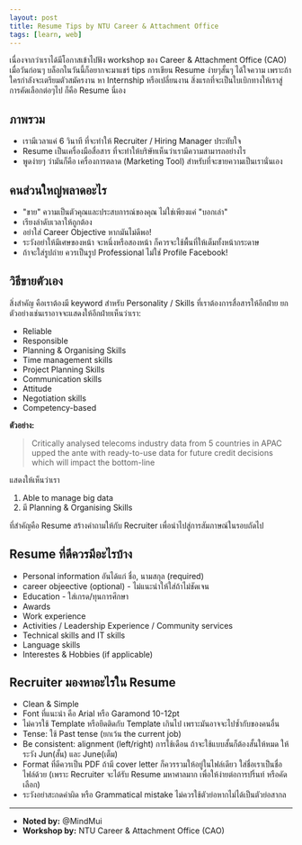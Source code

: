 ```yaml
---
layout: post
title: Resume Tips by NTU Career & Attachment Office
tags: [learn, web]
---
```


เนื่องจากว่าเราได้มีโอกาสเข้าไปฟัง workshop ของ Career & Attachment Office (CAO) เมื่อวันก่อนๆ บล็อกในวันนี้ก็อยากจะมาแชร์ tips การเขียน Resume ง่ายๆสั้นๆ ได้ใจความ เพราะถ้าใครกำลังจะเตรียมตัวสมัครงาน หา Internship หรือเปลี่ยนงาน สิ่งแรกที่จะเป็นใบเบิกทางให้เราสู่การคัดเลือกต่อๆไป ก็คือ Resume นี่เอง

ภาพรวม
------
- เรามีเวลาแค่ 6 วินาที ที่จะทำให้ Recruiter / Hiring Manager ประทับใจ
- Resume เป็นเครื่องมือสื่อสาร ที่จะทำให้บริษัทเห็นว่าเรามีความสามารถอย่างไร
- พูดง่ายๆ ว่ามันก็คือ เครื่องการตลาด (Marketing Tool) สำหรับที่จะขายความเป็นเรานั่นเอง

คนส่วนใหญ่พลาดอะไร
-----------------
- "ขาย" ความเป็นตัวคุณและประสบการณ์ของคุณ ไม่ใช่เพียงแค่ "บอกเล่า"
- เรียงลำดับเวลาให้ถูกต้อง
- อย่าใส่ Career Objective หากมันไม่ดีพอ!
- ระวังอย่าให้มีเศษของหน้า จะหนึ่งหรือสองหน้า ก็ควรจะใช้พื้นที่ให้เต็มทั้งหน้ากระดาษ
- ถ้าจะใส่รูปถ่าย ควรเป็นรูป Professional ไม่ใช่ Profile Facebook!

วิธีขายตัวเอง
-------------
สิ่งสำคัญ คือเราต้องมี keyword สำหรับ Personality / Skills ที่เราต้องการสื่อสารให้อีกฝ่าย ยกตัวอย่างเช่นเราอาจจะแสดงให้อีกฝ่ายเห็นว่าเรา:

- Reliable
- Responsible
- Planning & Organising Skills
- Time management skills
- Project Planning Skills
- Communication skills
- Attitude
- Negotiation skills
- Competency-based

**ตัวอย่าง:**
> Critically analysed telecoms industry data from 5 countries in APAC upped the ante with ready-to-use data for future credit decisions which will impact the bottom-line

แสดงให้เห็นว่าเรา

1. Able to manage big data
2. มี Planning & Organising Skills

ที่สำคัญคือ Resume สร้างคำถามให้กับ Recruiter เพื่อนำไปสู่การสัมภาษณ์ในรอบถัดไป

Resume ที่ดีควรมีอะไรบ้าง
------------------------
- Personal information อันได้แก่ ชื่อ, นามสกุล (required)
- career objeective (optional) - ไม่แนะนำให้ใส่ถ้าไม่ชัดเจน
- Education - ใส่เกรด/ทุนการศึกษา
- Awards
- Work experience
- Activities / Leadership Experience / Community services
- Technical skills and IT skills
- Language skills
- Interestes & Hobbies (if applicable)

Recruiter มองหาอะไรใน Resume
----------------------------
- Clean & Simple
- Font ที่แนะนำ คือ Arial หรือ Garamond 10-12pt
- ไม่ควรใช้ Template หรือยึดติดกับ Template เกินไป เพราะมันอาจจะไปซ้ำกับของคนอื่น
- Tense: ใช้ Past tense (ยกเว้น the current job)
- Be consistent: alignment (left/right) การใช้เดือน ถ้าจะใช้แบบสั้นก็ต้องสั้นให้หมด ให้ระวัง Jun(สั้น) และ June(เต็ม)
- Format ที่ดีควรเป็น PDF ถ้ามี cover letter ก็ควรรวมให้อยู่ในไฟล์เดียว ใส่ชื่อเราเป็นชื่อไฟล์ด้วย (เพราะ Recruiter จะได้รับ Resume มหาศาลมาก เพื่อให้ง่ายต่อการปริ้นท์ หรือคัดเลือก)
- ระวังอย่าสะกดคำผิด หรือ Grammatical mistake ไม่ควรใช้ตัวย่อหากไม่ได้เป็นตัวย่อสากล

----
* __Noted by:__ @MindMui
* __Workshop by:__ NTU Career & Attachment Office (CAO)
